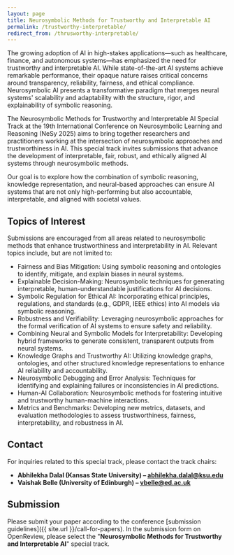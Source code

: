 ```yaml
---
layout: page
title: Neurosymbolic Methods for Trustworthy and Interpretable AI
permalink: /trustworthy-interpretable/
redirect_from: /thrusworthy-interpretable/
---
```

The growing adoption of AI in high-stakes applications—such as healthcare, finance, and autonomous systems—has emphasized the need for trustworthy and interpretable AI. While state-of-the-art AI systems achieve remarkable performance, their opaque nature raises critical concerns around transparency, reliability, fairness, and ethical compliance. Neurosymbolic AI presents a transformative paradigm that merges neural systems' scalability and adaptability with the structure, rigor, and explainability of symbolic reasoning.

The Neurosymbolic Methods for Trustworthy and Interpretable AI Special Track at the 19th International Conference on Neurosymbolic Learning and Reasoning (NeSy 2025) aims to bring together researchers and practitioners working at the intersection of neurosymbolic approaches and trustworthiness in AI. This special track invites submissions that advance the development of interpretable, fair, robust, and ethically aligned AI systems through neurosymbolic methods.

Our goal is to explore how the combination of symbolic reasoning, knowledge representation, and neural-based approaches can ensure AI systems that are not only high-performing but also accountable, interpretable, and aligned with societal values.

## Topics of Interest
Submissions are encouraged from all areas related to neurosymbolic methods that enhance trustworthiness and interpretability in AI. Relevant topics include, but are not limited to:
- Fairness and Bias Mitigation: Using symbolic reasoning and ontologies to identify, mitigate, and explain biases in neural systems.
- Explainable Decision-Making: Neurosymbolic techniques for generating interpretable, human-understandable justifications for AI decisions.
- Symbolic Regulation for Ethical AI: Incorporating ethical principles, regulations, and standards (e.g., GDPR, IEEE ethics) into AI models via symbolic reasoning.
- Robustness and Verifiability: Leveraging neurosymbolic approaches for the formal verification of AI systems to ensure safety and reliability.
- Combining Neural and Symbolic Models for Interpretability: Developing hybrid frameworks to generate consistent, transparent outputs from neural systems.
- Knowledge Graphs and Trustworthy AI: Utilizing knowledge graphs, ontologies, and other structured knowledge representations to enhance AI reliability and accountability.
- Neurosymbolic Debugging and Error Analysis: Techniques for identifying and explaining failures or inconsistencies in AI predictions.
- Human-AI Collaboration: Neurosymbolic methods for fostering intuitive and trustworthy human-machine interactions.
- Metrics and Benchmarks: Developing new metrics, datasets, and evaluation methodologies to assess trustworthiness, fairness, interpretability, and robustness in AI.

## Contact
For inquiries related to this special track, please contact the track chairs:
- **Abhilekha Dalal (Kansas State University) – abhilekha.dalal@ksu.edu**
- **Vaishak Belle (University of Edinburgh) – vbelle@ed.ac.uk**

## Submission
Please submit your paper according to the conference [submission guidelines]({{ site.url }}/call-for-papers). In the submission form on OpenReview, please select the "**Neurosymbolic Methods for Trustworthy and Interpretable AI**" special track.











